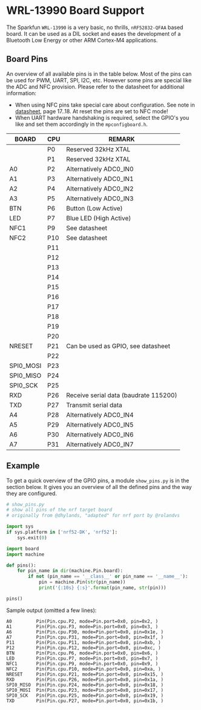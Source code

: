 # WRL-13990 Board Support

The Sparkfun `WRL-13990` is a very basic, no thrills, `nRF52832-QFAA` based board. It can be used as a DIL socket and eases the development of a Bluetooth Low Energy or other ARM Cortex-M4 applications.

## Board Pins
An overview of all available pins is in the table below. Most of the pins can be used for PWM, UART, SPI, I2C, etc. However some pins are special like the ADC and NFC provision. Please refer to the datasheet for additional information:

- When using NFC pins take special care about configuration. See note in [datasheet](http://infocenter.nordicsemi.com/pdf/nRF52832_PS_v1.4.pdf), page 17..18. At reset the pins are set to NFC mode!
- When UART hardware handshaking is required, select the GPIO's you like and set them accordingly in the `mpconfigboard.h`.


BOARD | CPU | REMARK
---|---|---
    |P0 | Reserved 32kHz XTAL
    |P1 | Reserved 32kHz XTAL
A0  |P2 | Alternatively ADC0_IN0
A1  |P3 | Alternatively ADC0_IN1
A2  |P4 | Alternatively ADC0_IN2
A3  |P5 | Alternatively ADC0_IN3
BTN |P6 | Button (Low Active)
LED |P7 | Blue LED (High Active)
NFC1|P9 | See datasheet
NFC2|P10| See datasheet
    |P11|
    |P12|
    |P13|
    |P14|
    |P15|
    |P16|
    |P17|
    |P18|
    |P19|
    |P20|
NRESET|P21| Can be used as GPIO, see datasheet
    |P22|
SPI0_MOSI|P23|
SPI0_MISO|P24|
SPI0_SCK |P25|
RXD |P26| Receive serial data (baudrate 115200)
TXD |P27| Transmit serial data
A4  |P28| Alternatively ADC0_IN4
A5  |P29| Alternatively ADC0_IN5
A6  |P30| Alternatively ADC0_IN6
A7  |P31| Alternatively ADC0_IN7

## Example
To get a quick overview of the GPIO pins, a module `show_pins.py` is in the section below. It gives you an overview of all the defined pins and the way they are configured.

```python
# show_pins.py
# show all pins of the nrf target board
# originally from @dhylands, "adapted" for nrf port by @rolandvs

import sys
if sys.platform in ['nrf52-DK', 'nrf52']:
    sys.exit(0)

import board
import machine

def pins():
    for pin_name in dir(machine.Pin.board):
        if not (pin_name == '__class__' or pin_name == '__name__'):
            pin = machine.Pin(str(pin_name))
            print('{:10s} {:s}'.format(pin_name, str(pin)))

pins()

```

Sample output (omitted a few lines):

```
A0         Pin(Pin.cpu.P2, mode=Pin.port=0x0, pin=0x2, )
A1         Pin(Pin.cpu.P3, mode=Pin.port=0x0, pin=0x3, )
A6         Pin(Pin.cpu.P30, mode=Pin.port=0x0, pin=0x1e, )
A7         Pin(Pin.cpu.P31, mode=Pin.port=0x0, pin=0x1f, )
P11        Pin(Pin.cpu.P11, mode=Pin.port=0x0, pin=0xb, )
P12        Pin(Pin.cpu.P12, mode=Pin.port=0x0, pin=0xc, )
BTN        Pin(Pin.cpu.P6, mode=Pin.port=0x0, pin=0x6, )
LED        Pin(Pin.cpu.P7, mode=Pin.port=0x0, pin=0x7, )
NFC1       Pin(Pin.cpu.P9, mode=Pin.port=0x0, pin=0x9, )
NFC2       Pin(Pin.cpu.P10, mode=Pin.port=0x0, pin=0xa, )
NRESET     Pin(Pin.cpu.P21, mode=Pin.port=0x0, pin=0x15, )
RXD        Pin(Pin.cpu.P26, mode=Pin.port=0x0, pin=0x1a, )
SPI0_MISO  Pin(Pin.cpu.P24, mode=Pin.port=0x0, pin=0x18, )
SPI0_MOSI  Pin(Pin.cpu.P23, mode=Pin.port=0x0, pin=0x17, )
SPI0_SCK   Pin(Pin.cpu.P25, mode=Pin.port=0x0, pin=0x19, )
TXD        Pin(Pin.cpu.P27, mode=Pin.port=0x0, pin=0x1b, )
```
